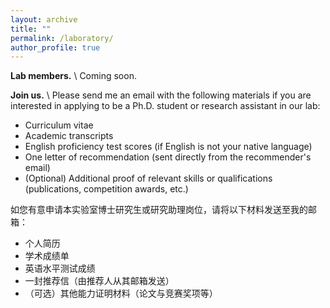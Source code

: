 ```yaml
---
layout: archive
title: ""
permalink: /laboratory/
author_profile: true
---
```


**Lab members.** \\
Coming soon.

**Join us.** \\
Please send me an email with the following materials if you are interested in applying to be a Ph.D. student or research assistant in our lab:
* Curriculum vitae
* Academic transcripts
* English proficiency test scores (if English is not your native language)
* One letter of recommendation (sent directly from the recommender's email)
* (Optional) Additional proof of relevant skills or qualifications (publications, competition awards, etc.)

如您有意申请本实验室博士研究生或研究助理岗位，请将以下材料发送至我的邮箱：
* 个人简历
* 学术成绩单
* 英语水平测试成绩
* 一封推荐信（由推荐人从其邮箱发送）
* （可选）其他能力证明材料（论文与竞赛奖项等）
